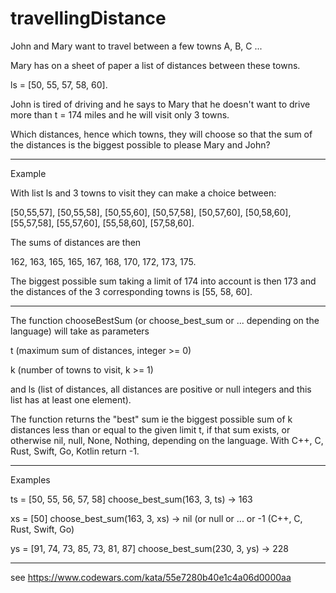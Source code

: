 # travellingDistance


John and Mary want to travel between a few towns A, B, C ... 

Mary has on a sheet of paper a list of distances between these towns. 

ls = [50, 55, 57, 58, 60]. 

John is tired of driving and he says to Mary that 
he doesn't want to drive more than t = 174 miles and he will visit only 3 towns.

Which distances, hence which towns, they will choose 
so that the sum of the distances is the biggest possible to please Mary and John?

***

Example

With list ls and 3 towns to visit they can make a choice between: 

[50,55,57], [50,55,58], [50,55,60], [50,57,58],
[50,57,60], [50,58,60], [55,57,58], [55,57,60],
[55,58,60], [57,58,60].

The sums of distances are then

162, 163, 165, 165, 167, 168, 170, 172, 173, 175.

The biggest possible sum taking a limit of 174 into account is then 173 and the distances of the 3 corresponding towns is [55, 58, 60].

***

The function chooseBestSum (or choose_best_sum or ... depending on the language) will take as parameters 

t (maximum sum of distances, integer >= 0) 

k (number of towns to visit, k >= 1) 

and ls (list of distances, all distances are positive or null integers and this list has at least one element). 

The function returns the "best" sum ie the biggest possible sum of k distances less than or equal to the given limit t, if that sum exists, or otherwise nil, null, None, Nothing, depending on the language. With C++, C, Rust, Swift, Go, Kotlin return -1.

***

Examples

ts = [50, 55, 56, 57, 58] choose_best_sum(163, 3, ts) -> 163

xs = [50] choose_best_sum(163, 3, xs) -> nil (or null or ... or -1 (C++, C, Rust, Swift, Go)

ys = [91, 74, 73, 85, 73, 81, 87] choose_best_sum(230, 3, ys) -> 228


***

see https://www.codewars.com/kata/55e7280b40e1c4a06d0000aa



